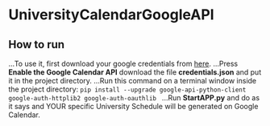 # UniversityCalendarGoogleAPI

## How to run

...To use it, first download your google credentials from [here](https://developers.google.com/calendar/quickstart/python).
...Press **Enable the Google Calendar API** download the file **credentials.json** and put it in the project directory.
...Run this command on a terminal window inside the project directory: `pip install --upgrade google-api-python-client google-auth-httplib2 google-auth-oauthlib
`
...Run **StartAPP.py** and do as it says and YOUR specific University Schedule will be generated on Google Calendar.

